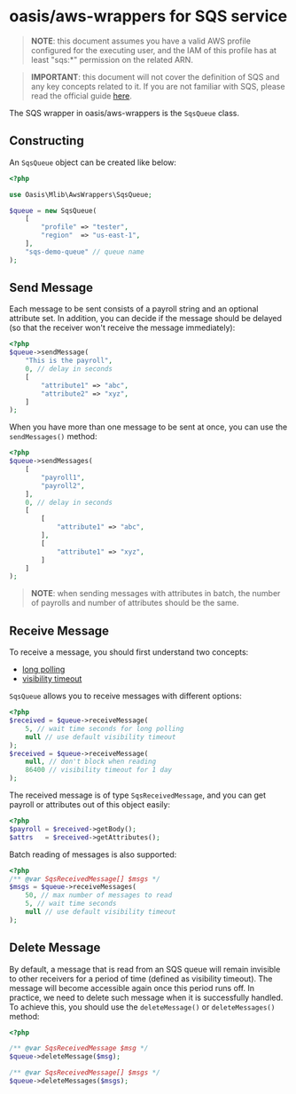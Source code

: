 # oasis/aws-wrappers for **SQS** service

> **NOTE**: this document assumes you have a valid AWS profile configured for the executing user, and the IAM of this profile has at least "sqs:*" permission on the related ARN.

> **IMPORTANT**: this document will not cover the definition of SQS and any key concepts related to it. If you are not familiar with SQS, please read the official guide [here](http://docs.aws.amazon.com/AWSSimpleQueueService/latest/SQSDeveloperGuide/Welcome.html).

The SQS wrapper in oasis/aws-wrappers is the `SqsQueue` class.

## Constructing

An `SqsQueue` object can be created like below:

```php
<?php

use Oasis\Mlib\AwsWrappers\SqsQueue;

$queue = new SqsQueue(
    [
        "profile" => "tester",
        "region"  => "us-east-1",
    ],
    "sqs-demo-queue" // queue name
);
```

## Send Message

Each message to be sent consists of a payroll string and an optional attribute set. In addition, you can decide if the message should be delayed (so that the receiver won't receive the message immediately):

```php
<?php
$queue->sendMessage(
    "This is the payroll",
    0, // delay in seconds
    [
        "attribute1" => "abc",
        "attribute2" => "xyz",
    ]
);
```

When you have more than one message to be sent at once, you can use the `sendMessages()` method:

```php
<?php
$queue->sendMessages(
    [
        "payroll1",
        "payroll2",
    ],
    0, // delay in seconds
    [
        [
            "attribute1" => "abc",
        ],
        [
            "attribute1" => "xyz",
        ]
    ]
);
```

> **NOTE**: when sending messages with attributes in batch, the number of payrolls and number of attributes should be the same.

## Receive Message

To receive a message, you should first understand two concepts:

- [long polling](http://docs.aws.amazon.com/AWSSimpleQueueService/latest/SQSDeveloperGuide/sqs-long-polling.html)
- [visibility timeout](http://docs.aws.amazon.com/AWSSimpleQueueService/latest/SQSDeveloperGuide/AboutVT.html)

`SqsQueue` allows you to receive messages with different options:

```php
<?php
$received = $queue->receiveMessage(
    5, // wait time seconds for long polling
    null // use default visibility timeout
);
$received = $queue->receiveMessage(
    null, // don't block when reading
    86400 // visibility timeout for 1 day
);
```

The received message is of type `SqsReceivedMessage`, and you can get payroll or attributes out of this object easily:

```php
<?php
$payroll = $received->getBody();
$attrs   = $received->getAttributes();
```

Batch reading of messages is also supported:

```php
<?php
/** @var SqsReceivedMessage[] $msgs */
$msgs = $queue->receiveMessages(
    50, // max number of messages to read
    5, // wait time seconds
    null // use default visibility timeout
);
```

## Delete Message

By default, a message that is read from an SQS queue will remain invisible to other receivers for a period of time (defined as visibility timeout). The message will become accessible again once this period runs off. In practice, we need to delete such message when it is successfully handled. To achieve this, you should use the `deleteMessage()` or `deleteMessages()` method:

```php
<?php

/** @var SqsReceivedMessage $msg */
$queue->deleteMessage($msg);

/** @var SqsReceivedMessage[] $msgs */
$queue->deleteMessages($msgs);
```
